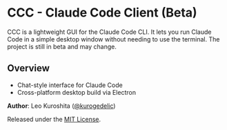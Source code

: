 # CCC - Claude Code Client (Beta)

CCC is a lightweight GUI for the Claude Code CLI. It lets you run Claude Code in a simple desktop window without needing to use the terminal. The project is still in beta and may change.

## Overview
- Chat-style interface for Claude Code
- Cross-platform desktop build via Electron

**Author**: Leo Kuroshita ([@kurogedelic](https://github.com/kurogedelic))

Released under the [MIT License](LICENSE).
